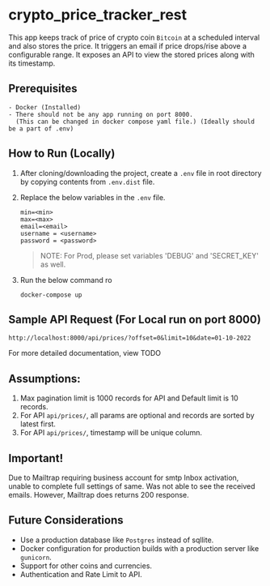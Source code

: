 # crypto_price_tracker_rest
This app keeps track of price of crypto coin `Bitcoin` at a scheduled interval and also stores the price.
It triggers an email if price drops/rise above a configurable range. It exposes an API to view the stored prices
along with its timestamp.

## Prerequisites
    - Docker (Installed)
    - There should not be any app running on port 8000.
      (This can be changed in docker compose yaml file.) (Ideally should be a part of .env)

## How to Run (Locally)
1. After cloning/downloading the project, create a `.env` file in root directory by copying contents from `.env.dist` file.
2. Replace the below variables in the `.env` file.
    ```
    min=<min>
    max=<max>
    email=<email>
    username = <username>
    password = <password>
    ```
    > NOTE: For Prod, please set variables 'DEBUG' and 'SECRET_KEY' as well.

3. Run the below command ro 
    ```
    docker-compose up
    ```

## Sample API Request (For Local run on port 8000)
   ```
   http://localhost:8000/api/prices/?offset=0&limit=10&date=01-10-2022
   ```
   For more detailed documentation, view TODO

## Assumptions:
1. Max pagination limit is 1000 records for API and Default limit is 10 records.
2. For API `api/prices/`, all params are optional and records are sorted by latest first.
3. For API `api/prices/`, timestamp will be unique column.

## Important!
Due to Mailtrap requiring business account for smtp Inbox activation, unable to complete full settings of same.
Was not able to see the received emails.
However, Mailtrap does returns 200 response.

## Future Considerations
   - Use a production database like `Postgres` instead of sqllite.
   - Docker configuration for production builds with a production server like `gunicorn`.
   - Support for other coins and currencies.
   - Authentication and Rate Limit to API.
